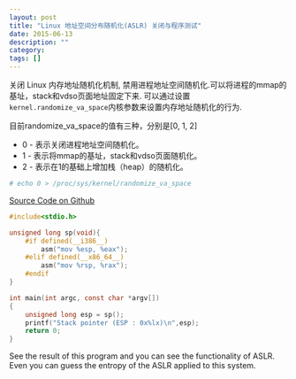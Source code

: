 ```yaml
---
layout: post
title: "Linux 地址空间分布随机化(ASLR) 关闭与程序测试"
date: 2015-06-13
description: ""
category: 
tags: []
---
```


关闭 Linux 内存地址随机化机制, 禁用进程地址空间随机化.可以将进程的mmap的基址，stack和vdso页面地址固定下来. 可以通过设置`kernel.randomize_va_space`内核参数来设置内存地址随机化的行为.

目前randomize_va_space的值有三种，分别是[0, 1, 2]

- 0 - 表示关闭进程地址空间随机化。
- 1 - 表示将mmap的基址，stack和vdso页面随机化。
- 2 - 表示在1的基础上增加栈（heap）的随机化。

```sh
# echo 0 > /proc/sys/kernel/randomize_va_space 
```

[Source Code on Github](https://github.com/mudongliang/CLanguageReview/blob/master/test/get_sp.c)

```c
#include<stdio.h>

unsigned long sp(void){
    #if defined(__i386__)
        asm("mov %esp, %eax");
    #elif defined(__x86_64__)
        asm("mov %rsp, %rax");
    #endif
}

int main(int argc, const char *argv[])
{
	unsigned long esp = sp();
	printf("Stack pointer (ESP : 0x%lx)\n",esp);
	return 0;
}
```

See the result of this program  and you can see the functionality of ASLR.
Even you can guess the entropy of the ASLR applied to this system.
